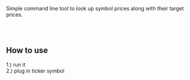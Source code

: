 Simple command line tool to look up symbol prices along with their target prices.
  
  
<br>
<br>
<h2>
  How to use
</h2>
<p>
  1.) run it <br>
  2.) plug in ticker symbol <br>
</p>
</body>
